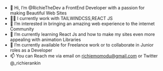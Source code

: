 - 👋 Hi, I’m @RichieTheDev a FrontEnd Developer with a passion for making Beautiful Web Sites
- 🙋‍♂️ I currently work with TAILWINDCSS,REACT JS
- 👀 I’m interested in bringing an amazing web experience to the internet Community 
- 🌱 I’m currently learning React Js and how to make my sites even more appealing with animation Libraries
- 💞️ I’m currently available for Freelance work or to collaborate in Junior roles as a Developer 
- 📫 You can Reach me via email on richiemomodu@gmail.com or Twitter @_richierankin 

<!---
RichieTheDev/RichieTheDev is a ✨ special ✨ repository because its `README.md` (this file) appears on your GitHub profile.
You can click the Preview link to take a look at your changes.
--->
